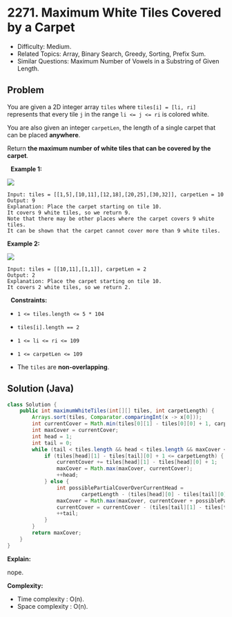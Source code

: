 # 2271. Maximum White Tiles Covered by a Carpet

- Difficulty: Medium.
- Related Topics: Array, Binary Search, Greedy, Sorting, Prefix Sum.
- Similar Questions: Maximum Number of Vowels in a Substring of Given Length.

## Problem

You are given a 2D integer array ```tiles``` where ```tiles[i] = [li, ri]``` represents that every tile ```j``` in the range ```li <= j <= ri``` is colored white.

You are also given an integer ```carpetLen```, the length of a single carpet that can be placed **anywhere**.

Return **the **maximum** number of white tiles that can be covered by the carpet**.

 
**Example 1:**

![](https://assets.leetcode.com/uploads/2022/03/25/example1drawio3.png)

```
Input: tiles = [[1,5],[10,11],[12,18],[20,25],[30,32]], carpetLen = 10
Output: 9
Explanation: Place the carpet starting on tile 10. 
It covers 9 white tiles, so we return 9.
Note that there may be other places where the carpet covers 9 white tiles.
It can be shown that the carpet cannot cover more than 9 white tiles.
```

**Example 2:**

![](https://assets.leetcode.com/uploads/2022/03/24/example2drawio.png)

```
Input: tiles = [[10,11],[1,1]], carpetLen = 2
Output: 2
Explanation: Place the carpet starting on tile 10. 
It covers 2 white tiles, so we return 2.
```

 
**Constraints:**


	
- ```1 <= tiles.length <= 5 * 104```
	
- ```tiles[i].length == 2```
	
- ```1 <= li <= ri <= 109```
	
- ```1 <= carpetLen <= 109```
	
- The ```tiles``` are **non-overlapping**.



## Solution (Java)

```java
class Solution {
    public int maximumWhiteTiles(int[][] tiles, int carpetLength) {
        Arrays.sort(tiles, Comparator.comparingInt(x -> x[0]));
        int currentCover = Math.min(tiles[0][1] - tiles[0][0] + 1, carpetLength);
        int maxCover = currentCover;
        int head = 1;
        int tail = 0;
        while (tail < tiles.length && head < tiles.length && maxCover < carpetLength) {
            if (tiles[head][1] - tiles[tail][0] + 1 <= carpetLength) {
                currentCover += tiles[head][1] - tiles[head][0] + 1;
                maxCover = Math.max(maxCover, currentCover);
                ++head;
            } else {
                int possiblePartialCoverOverCurrentHead =
                        carpetLength - (tiles[head][0] - tiles[tail][0]);
                maxCover = Math.max(maxCover, currentCover + possiblePartialCoverOverCurrentHead);
                currentCover = currentCover - (tiles[tail][1] - tiles[tail][0] + 1);
                ++tail;
            }
        }
        return maxCover;
    }
}
```

**Explain:**

nope.

**Complexity:**

* Time complexity : O(n).
* Space complexity : O(n).
